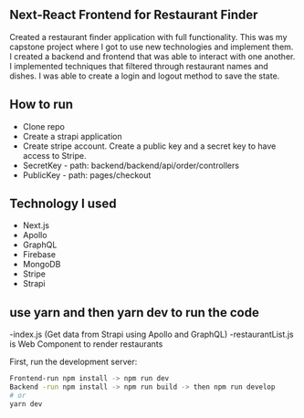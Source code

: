 ## Next-React Frontend for Restaurant Finder

Created a restaurant finder application with full functionality. This was my capstone project where I got to use new technologies and implement them. I created a backend and frontend that was able to interact with one another. I implemented techniques that filtered through restaurant names and dishes. I was able to create a login and logout method to save the state.    

## How to run
 - Clone repo
 - Create a strapi application
 - Create stripe account. Create a public key and a secret key to have access to Stripe. 
 - SecretKey - path: backend/backend/api/order/controllers
 - PublicKey - path: pages/checkout

## Technology I used
- Next.js
- Apollo
- GraphQL
- Firebase
- MongoDB
- Stripe
- Strapi

## use yarn and then yarn dev to run the code
-index.js (Get data from Strapi using Apollo and GraphQL)
-restaurantList.js is Web Component to render restaurants

First, run the development server:

```bash
Frontend-run npm install -> npm run dev
Backend -run npm install -> npm run build -> then npm run develop
# or
yarn dev
``` 



